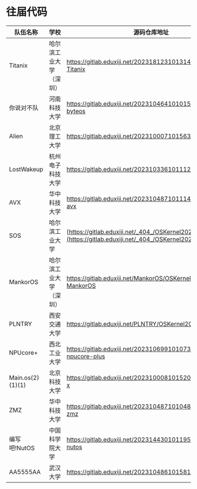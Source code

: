 # 往届代码

| 队伍名称         | 学校                   | 源码仓库地址                                                 |
| ---------------- | ---------------------- | ------------------------------------------------------------ |
| Titanix          | 哈尔滨工业大学（深圳） | https://gitlab.eduxiji.net/202318123101314/oskernel2023-Titanix |
| 你说对不队       | 河南科技大学           | https://gitlab.eduxiji.net/202310464101015/oskernel2023-byteos |
| Alien            | 北京理工大学           | https://gitlab.eduxiji.net/202310007101563/Alien             |
| LostWakeup       | 杭州电子科技大学       | https://gitlab.eduxiji.net/202310336101112/LostWakeup        |
| AVX              | 华中科技大学           | https://gitlab.eduxiji.net/202310487101114/oskernel2023-avx  |
| SOS              | 哈尔滨工业大学         | [https://gitlab.eduxiji.net/_404_/OSKernel2023-SOS](https://gitlab.eduxiji.net/_404_/OSKernel2023-SOS) |
| MankorOS         | 哈尔滨工业大学（深圳） | https://gitlab.eduxiji.net/MankorOS/OSKernel2023-MankorOS    |
| PLNTRY           | 西安交通大学           | https://gitlab.eduxiji.net/PLNTRY/OSKernel2023-umi           |
| NPUcore+         | 西北工业大学           | https://gitlab.eduxiji.net/202310699101073/oskernel2023-npucore-plus |
| Main.os(2)(1)(1) | 北京科技大学           | https://gitlab.eduxiji.net/202310008101520/oskernel2023-x    |
| ZMZ              | 华中科技大学           | https://gitlab.eduxiji.net/202310487101048/oskernel2023-zmz  |
| 编写吧!NutOS     | 中国科学院大学         | https://gitlab.eduxiji.net/202314430101195/oskernel2023-nutos |
| AA5555AA         | 武汉大学               | https://gitlab.eduxiji.net/202310486101581/luoos             |

